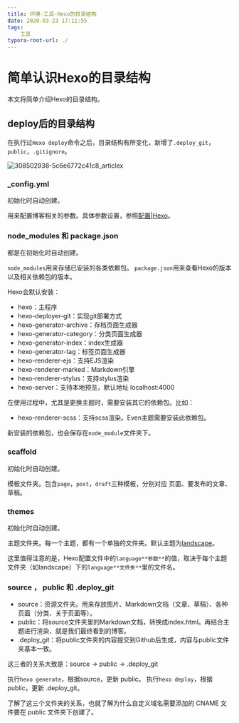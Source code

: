 ```yaml
---
title: 环境-工具-Hexo的目录结构
date: 2020-03-23 17:11:55
tags:
    工具
typora-root-url: ./
---
```

# 简单认识Hexo的目录结构

本文将简单介绍Hexo的目录结构。

## deploy后的目录结构

在执行过`Hexo deploy`命令之后，目录结构有所变化，新增了`.deploy_git`，`public`，`.gitignore`。

![308502938-5c6e6772c41c8_articlex](/blog.github.io/images/308502938-5c6e6772c41c8_articlex.png)

### _config.yml

初始化时自动创建。

用来配置博客相关的参数。具体参数设置，参照[配置|Hexo](https://hexo.io/zh-cn/docs/configuration)。

### node_modules 和 package.json

都是在初始化时自动创建。

`node_modules`用来存储已安装的各类依赖包。
`package.json`用来查看Hexo的版本以及相关依赖包的版本。

Hexo会默认安装：

- hexo：主程序
- hexo-deployer-git：实现git部署方式
- hexo-generator-archive：存档页面生成器
- hexo-generator-category：分类页面生成器
- hexo-generator-index：index生成器
- hexo-generator-tag：标签页面生成器
- hexo-renderer-ejs：支持EJS渲染
- hexo-renderer-marked：Markdown引擎
- hexo-renderer-stylus：支持stylus渲染
- hexo-server：支持本地预览，默认地址 localhost:4000

在使用过程中，尤其是更换主题时，需要安装其它的依赖包。比如：

- hexo-renderer-scss：支持scss渲染。Even主题需要安装此依赖包。

新安装的依赖包，也会保存在`node_module`文件夹下。

### scaffold

初始化时自动创建。

模板文件夹。包含`page`，`post`，`draft`三种模板，分别对应 页面、要发布的文章、草稿。

### themes

初始化时自动创建。

主题文件夹。每一个主题，都有一个单独的文件夹。默认主题为[landscape](https://github.com/hexojs/hexo-theme-landscape)。

这里值得注意的是，Hexo配置文件中的`language**参数**`的值，取决于每个主题文件夹（如landscape）下的`language**文件夹**`里的文件名。

### source ， public 和 .deploy_git

- source：资源文件夹。用来存放图片、Markdown文档（文章、草稿）、各种页面（分类、关于页面等）。
- public：将source文件夹里的Markdown文档，转换成index.html。再结合主题进行渲染，就是我们最终看到的博客。
- .deploy_git：将public文件夹的内容提交到Github后生成，内容与public文件夹基本一致。

这三者的关系大致是：source -> public -> .deploy_git

执行`hexo generate`，根据source，更新 public。
执行`hexo deploy`，根据public，更新 .deploy_git。

了解了这三个文件夹的关系，也就了解为什么自定义域名需要添加的 CNAME 文件要在 public 文件夹下创建了。